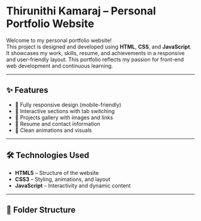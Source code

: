 # Thirunithi Kamaraj – Personal Portfolio Website

Welcome to my personal portfolio website!  
This project is designed and developed using **HTML**, **CSS**, and **JavaScript**. It showcases my work, skills, resume, and achievements in a responsive and user-friendly layout. This portfolio reflects my passion for front-end web development and continuous learning.

---

## ✨ Features

- 🔹 Fully responsive design (mobile-friendly)
- 🔹 Interactive sections with tab switching
- 🔹 Projects gallery with images and links
- 🔹 Resume and contact information
- 🔹 Clean animations and visuals

---

## 🛠️ Technologies Used

- **HTML5** – Structure of the website  
- **CSS3** – Styling, animations, and layout  
- **JavaScript** – Interactivity and dynamic content  

---

## 📁 Folder Structure

